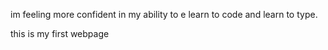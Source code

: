 im feeling more confident in my ability to e learn to code and learn to type.

this is my first webpage 

